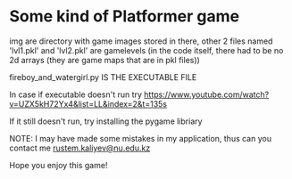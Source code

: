 # Some kind of Platformer game

img are directory with game images stored in there,
other 2 files named 'lvl1.pkl' and 'lvl2.pkl' are gamelevels (in the code itself, there had to be no 2d arrays (they are game maps that are in pkl files))

fireboy_and_watergirl.py IS THE EXECUTABLE FILE 

In case if executable doesn't run try https://www.youtube.com/watch?v=UZX5kH72Yx4&list=LL&index=2&t=135s

If it still doesn't run, try installing the pygame libriary


NOTE:
I may have made some mistakes in my application, thus can you contact me rustem.kaliyev@nu.edu.kz

Hope you enjoy this game!
